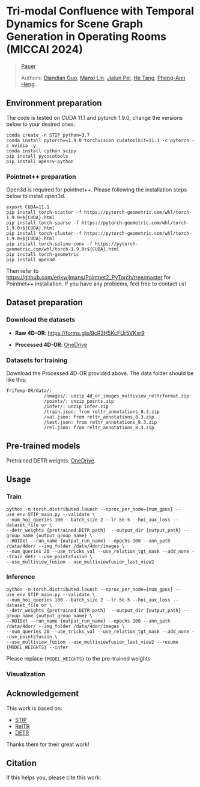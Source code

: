 # Tri-modal Confluence with Temporal Dynamics for Scene Graph Generation in Operating Rooms (MICCAI 2024)
> [Paper](https://arxiv.org/pdf/2404.09231)
> 
> Authors:
> [Diandian Guo](https://scholar.google.com/citations?user=yXycwhIAAAAJ&hl=en), 
> [Manxi Lin](https://scholar.google.com/citations?user=RApnUsEAAAAJ&hl=da),
> [Jialun Pei](https://scholar.google.com/citations?user=1lPivLsAAAAJ&hl=en),
> [He Tang](https://scholar.google.com.hk/citations?user=70XLFUsAAAAJ&hl=zh-CN), 
> [Pheng-Ann Heng](https://scholar.google.com/citations?user=OFdytjoAAAAJ&hl=en).
>

## Environment preparation

The code is tested on CUDA 11.1 and pytorch 1.9.0, change the versions below to your desired ones.

```shell
conda create -n STIP python=3.7
conda install pytorch==1.9.0 torchvision cudatoolkit=11.1 -c pytorch -c nvidia -y
conda install cython scipy
pip install pycocotools
pip install opencv-python
```


### Pointnet++ preparation

Open3d is required for pointnet++. Please following the installation steps below to install open3d.

```shell
export CUDA=11.1
pip install torch-scatter -f https://pytorch-geometric.com/whl/torch-1.9.0+${CUDA}.html
pip install torch-sparse -f https://pytorch-geometric.com/whl/torch-1.9.0+${CUDA}.html
pip install torch-cluster -f https://pytorch-geometric.com/whl/torch-1.9.0+${CUDA}.html
pip install torch-spline-conv -f https://pytorch-geometric.com/whl/torch-1.9.0+${CUDA}.html
pip install torch-geometric
pip install open3d
```

Then refer to https://github.com/erikwijmans/Pointnet2_PyTorch/tree/master for Pointnet++ installation. If you have any problems, feel free to contact us!



## Dataset preparation

### Download the datasets

- **Raw 4D-OR**: https://forms.gle/9cR3H5KcFUr5VKxr9

- **Processed 4D-OR**: [OneDrive](https://gocuhk-my.sharepoint.com/:f:/g/personal/jialunpei_cuhk_edu_hk/Es4MUdHVUE1LpOJn2vHQFKMBNGfr2O0LT0xLG8HLMFVWEg?e=ovg5RL)

### Datasets for training

Download the Processed 4D-OR provided above. The data folder should be like this:

```shell
TriTemp-OR/data/: 
              /images/: unzip 4d_or_images_multiview_reltrformat.zip
              /points/: unzip points.zip
              /infer/: unzip infer.zip
              /train.json: from reltr_annotations_8.3.zip
              /val.json: from reltr_annotations_8.3.zip
              /test.json: from reltr_annotations_8.3.zip
              /rel.json: from reltr_annotations_8.3.zip
```

## Pre-trained models

Pretrained DETR weights: [OneDrive](https://gocuhk-my.sharepoint.com/:u:/g/personal/jialunpei_cuhk_edu_hk/EcQvVowPUVBItg8tIM1L7SMBXGQu4xQXTSrZNOcNSDHIwg?e=pFkhQx).


## Usage

### Train

```shell
python -m torch.distributed.launch --nproc_per_node={num_gpus} --use_env STIP_main.py --validate \
--num_hoi_queries 100 --batch_size 2 --lr 5e-5 --hoi_aux_loss --dataset_file or \
--detr_weights {pretrained DETR path}  --output_dir {output_path} --group_name {output_group_name} \
--HOIDet --run_name {output_run_name} --epochs 100 --ann_path /data/4dor/ --img_folder /data/4dor/images \
--num_queries 20 --use_tricks_val --use_relation_tgt_mask --add_none --train_detr --use_pointsfusion \
--use_multiview_fusion --use_multiviewfusion_last_view2
```

### Inference

```shell
python -m torch.distributed.launch --nproc_per_node={num_gpus} --use_env STIP_main.py --validate \
--num_hoi_queries 100 --batch_size 2 --lr 5e-5 --hoi_aux_loss --dataset_file or \
--detr_weights {pretrained DETR path}  --output_dir {output_path} --group_name {output_group_name} \
--HOIDet --run_name {output_run_name} --epochs 100 --ann_path /data/4dor/ --img_folder /data/4dor/images \
--num_queries 20 --use_tricks_val --use_relation_tgt_mask --add_none --use_pointsfusion \
--use_multiview_fusion --use_multiviewfusion_last_view2 --resume {MODEL_WEIGHTS} --infer
```

Please replace `{MODEL_WEIGHTS}` to the pre-trained weights

### Visualization




## Acknowledgement

This work is based on:
- [STIP](https://github.com/zyong812/STIP)
- [RelTR](https://github.com/yrcong/RelTR)
- [DETR](https://github.com/facebookresearch/detr)


Thanks them for their great work!

## Citation

If this helps you, please cite this work:

```
```
